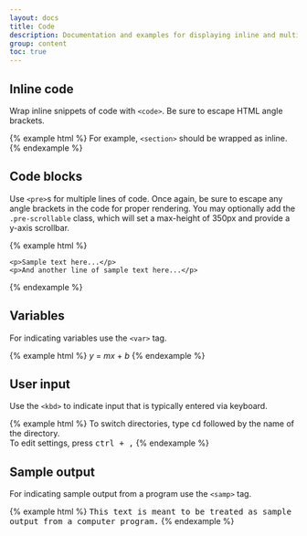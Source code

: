 ```yaml
---
layout: docs
title: Code
description: Documentation and examples for displaying inline and multiline blocks of code with Bootstrap.
group: content
toc: true
---
```


## Inline code

Wrap inline snippets of code with `<code>`. Be sure to escape HTML angle brackets.

{% example html %} For example, <code>&lt;section&gt;</code> should be wrapped as inline. {% endexample %}

## Code blocks

Use `<pre>`s for multiple lines of code. Once again, be sure to escape any angle brackets in the code for proper rendering. You may optionally add the `.pre-scrollable` class, which will set a max-height of 350px and provide a y-axis scrollbar.

{% example html %}

<pre><code>&lt;p&gt;Sample text here...&lt;/p&gt;
&lt;p&gt;And another line of sample text here...&lt;/p&gt;
</code></pre>

{% endexample %}

## Variables

For indicating variables use the `<var>` tag.

{% example html %} <var>y</var> = <var>m</var><var>x</var> + <var>b</var> {% endexample %}

## User input

Use the `<kbd>` to indicate input that is typically entered via keyboard.

{% example html %} To switch directories, type <kbd>cd</kbd> followed by the name of the directory.<br> To edit settings, press <kbd><kbd>ctrl</kbd> + <kbd>,</kbd></kbd> {% endexample %}

## Sample output

For indicating sample output from a program use the `<samp>` tag.

{% example html %} <samp>This text is meant to be treated as sample output from a computer program.</samp> {% endexample %}
